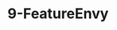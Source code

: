 <!--
 * @Author: your name
 * @Date: 2021-02-06 13:44:53
 * @LastEditTime: 2021-02-06 14:06:46
 * @LastEditors: Please set LastEditors
 * @Description: In User Settings Edit
 * @FilePath: /vuepress-starter/docs/PersonalStyle/Code/BadCodes/9-FeatureEnvy.md
-->
# 9-FeatureEnvy